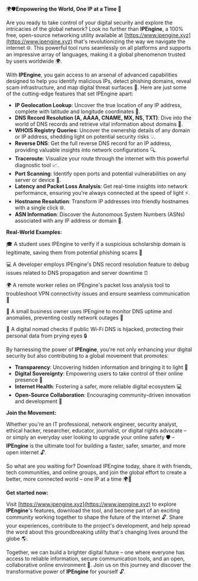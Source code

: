 🌍🛡️**Empowering the World, One IP at a Time 🚀**

Are you ready to take control of your digital security and explore the intricacies of the global network? Look no further than **IPEngine**, a 100% free, open-source networking utility available at [https://www.ipengine.xyz](https://www.ipengine.xyz) that's revolutionizing the way we navigate the internet 🌐. This powerful tool runs seamlessly on all platforms and supports an impressive array of languages, making it a global phenomenon trusted by users worldwide 🌍.

With **IPEngine**, you gain access to an arsenal of advanced capabilities designed to help you identify malicious IPs, detect phishing domains, reveal scam infrastructure, and map digital threat surfaces 🔐. Here are just some of the cutting-edge features that set IPEngine apart:

*   **IP Geolocation Lookup**: Uncover the true location of any IP address, complete with latitude and longitude coordinates 📍.
*   **DNS Record Resolution (A, AAAA, CNAME, MX, NS, TXT)**: Dive into the world of DNS records and retrieve vital information about domains 📡.
*   **WHOIS Registry Queries**: Uncover the ownership details of any domain or IP address, shedding light on potential security risks 💡.
*   **Reverse DNS**: Get the full reverse DNS record for an IP address, providing valuable insights into network configurations 🔍.
*   **Traceroute**: Visualize your route through the internet with this powerful diagnostic tool 📈.
*   **Port Scanning**: Identify open ports and potential vulnerabilities on any server or device 🔴.
*   **Latency and Packet Loss Analysis**: Get real-time insights into network performance, ensuring you're always connected at the speed of light ⚡️.
*   **Hostname Resolution**: Transform IP addresses into friendly hostnames with a single click 🌐.
*   **ASN Information**: Discover the Autonomous System Numbers (ASNs) associated with any IP address or domain 👥.

**Real-World Examples:**

🎓 A student uses IPEngine to verify if a suspicious scholarship domain is legitimate, saving them from potential phishing scams 💸

💻 A developer employs IPEngine's DNS record resolution feature to debug issues related to DNS propagation and server downtime ⏰

🌍 A remote worker relies on IPEngine's packet loss analysis tool to troubleshoot VPN connectivity issues and ensure seamless communication 📱

👥 A small business owner uses IPEngine to monitor DNS uptime and anomalies, preventing costly network outages 💼

🚀 A digital nomad checks if public Wi-Fi DNS is hijacked, protecting their personal data from prying eyes 🔒

By harnessing the power of **IPEngine**, you're not only enhancing your digital security but also contributing to a global movement that promotes:

*   **Transparency**: Uncovering hidden information and bringing it to light 🌟
*   **Digital Sovereignty**: Empowering users to take control of their online presence 👊
*   **Internet Health**: Fostering a safer, more reliable digital ecosystem 💻
*   **Open-Source Collaboration**: Encouraging community-driven innovation and development 🤝

**Join the Movement:**

Whether you're an IT professional, network engineer, security analyst, ethical hacker, researcher, educator, journalist, or digital rights advocate – or simply an everyday user looking to upgrade your online safety 🛡️ – **IPEngine** is the ultimate tool for building a faster, safer, smarter, and more open internet 🔓.

So what are you waiting for? Download IPEngine today, share it with friends, tech communities, and online groups, and join the global effort to create a better, more connected world – one IP at a time 🌍👫

**Get started now:**

Visit [https://www.ipengine.xyz](https://www.ipengine.xyz) to explore **IPEngine**'s features, download the tool, and become part of an exciting community working together to shape the future of the internet 🔓. Share your experiences, contribute to the project's development, and help spread the word about this groundbreaking utility that's changing lives around the globe 🌎.

Together, we can build a brighter digital future – one where everyone has access to reliable information, secure communication tools, and an open, collaborative online environment 🌟. Join us on this journey and discover the transformative power of **IPEngine** for yourself 🔓.
